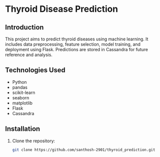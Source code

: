 # Thyroid Disease Prediction

## Introduction
This project aims to predict thyroid diseases using machine learning. It includes data preprocessing, feature selection, model training, and deployment using Flask. Predictions are stored in Cassandra for future reference and analysis.

## Technologies Used
- Python
- pandas
- scikit-learn
- seaborn
- matplotlib
- Flask
- Cassandra

## Installation
1. Clone the repository:
   ```bash
   git clone https://github.com/santhosh-2901/thyroid_prediction.git
